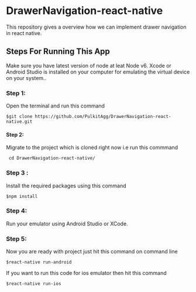 # DrawerNavigation-react-native
This repository gives a overview how we can implement drawer navigation in react native.


## Steps For Running This App 
Make sure you have latest version of node at leat Node v6. Xcode or Android Studio is installed on your computer for emulating the virtual device on your system..

### Step 1:
Open the terminal and run this command 

`$git clone https://github.com/PulkitAgg/DrawerNavigation-react-native.git`

#### Step 2:
Migrate to the project which is cloned right now i.e run this commmand 

` cd DrawerNavigation-react-native/`

### Step 3 : 
Install the required packages using this command 

`$npm install`

### Step 4:
Run your emulator using Android Studio or XCode.

### Step 5:
Now you are ready with project just hit this command on command line 

`$react-native run-android`

If you want to run this code for ios emulator then hit this command

`$react-native run-ios`

